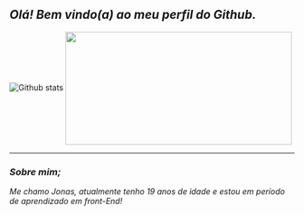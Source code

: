 ## __*Olá! Bem vindo(a) ao meu perfil do Github.*__

![Github stats](https://github-readme-stats.vercel.app/api?username=Jonasnascimento335&show_icons=true&theme=github_dark&border_radius=16&locale=pt-br&)
<img align="center" src="https://media.giphy.com/media/Qo2dupDib32rkTY4hX/giphy.gif" height="200" width="400"/>

---

### __*Sobre mim;*__
_Me chamo Jonas, atualmente tenho 19 anos de idade
e estou em período de aprendizado em front-End!_
